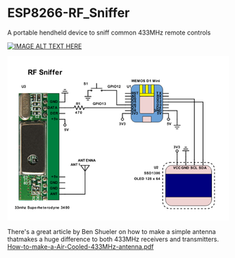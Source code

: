 # ESP8266-RF_Sniffer
A portable hendheld device to sniff common 433MHz remote controls

[![IMAGE ALT TEXT HERE](https://img.youtube.com/vi/o4oh-T-rEQc/0.jpg)](https://www.youtube.com/watch?v=o4oh-T-rEQc)

<img src="/resources/RF-Sniffer.png" >

There's a great article by Ben Shueler on how to make a simple antenna thatmakes a huge difference to both 433MHz receivers and transmitters.
<a href="/resources/How-to-make-a-Air-Cooled-433MHz-antenna.pdf">How-to-make-a-Air-Cooled-433MHz-antenna.pdf</a>


